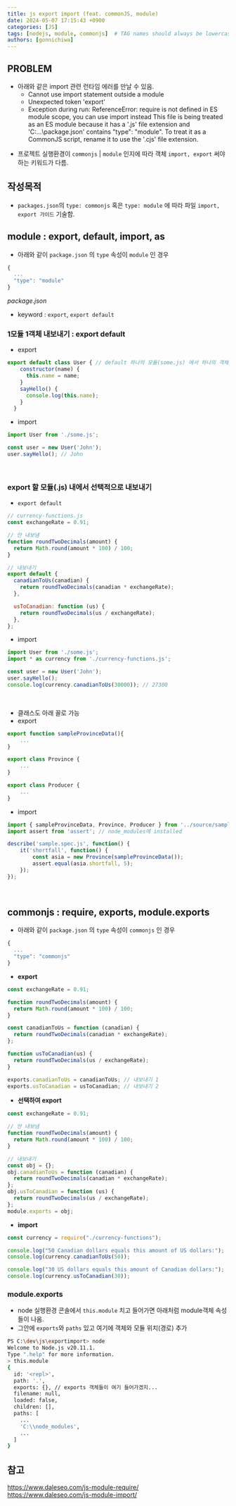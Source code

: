 ```yaml
---
title: js export import (feat. commonJS, module)
date: 2024-05-07 17:15:43 +0900
categories: [JS]
tags: [nodejs, module, commonjs]  # TAG names should always be lowercase
authors: [gonnichiwa]
---
```


## PROBLEM

* 아래와 같은 import 관련 런타임 에러를 만날 수 있음.
  - Cannot use import statement outside a module
  - Unexpected token 'export'  
  - Exception during run: ReferenceError: require is not defined in ES module scope, you can use import instead
This file is being treated as an ES module because it has a '.js' file extension and 'C:\...\package.json' contains "type": "module". To treat it as a CommonJS script, rename it to use the '.cjs' file extension.

- 프로젝트 실행환경이 `commonjs` | `module` 인지에 따라 객체 `import, export` 써야하는 키워드가 다름.


## 작성목적

- `packages.json`의 `type: commonjs` 혹은 `type: module` 에 따라 파일 `import, export 가이드` 기술함.


## module : export, default, import, as

- 아래와 같이 `package.json` 의 `type` 속성이 `module` 인 경우

```js
{
  ...
  "type": "module"
}
```
_package.json_

- keyword : `export`, `export default`

### 1모듈 1객체 내보내기 : export default

- export

```js
export default class User { // default 하나의 모듈(some.js) 에서 하나의 객체(User)만 내보낸다.
    constructor(name) {
      this.name = name;
    }
    sayHello() {
      console.log(this.name);
    }
  }
```

- import

```js
import User from './some.js';

const user = new User('John');
user.sayHello(); // John
```

<br/>

### export 할 모듈(.js) 내에서 선택적으로 내보내기

- `export default`

```js
// currency-functions.js
const exchangeRate = 0.91;

// 안 내보냄
function roundTwoDecimals(amount) {
  return Math.round(amount * 100) / 100;
}

// 내보내기
export default {
  canadianToUs(canadian) {
    return roundTwoDecimals(canadian * exchangeRate);
  },

  usToCanadian: function (us) {
    return roundTwoDecimals(us / exchangeRate);
  },
};
```

- import

```js
import User from './some.js';
import * as currency from './currency-functions.js';

const user = new User('John');
user.sayHello();
console.log(currency.canadianToUs(30000)); // 27300
```

<br/>


- 클래스도 아래 꼴로 가능
- export

```js
export function sampleProvinceData(){
    ...
}

export class Province {
    ...
}

export class Producer {
    ...
}
```

- import

```js
import { sampleProvinceData, Province, Producer } from '../source/sample.js';
import assert from 'assert'; // node_modules에 installed

describe('sample.spec.js', function() {
    it('shortfall', function() {
        const asia = new Province(sampleProvinceData());
        assert.equal(asia.shortfall, 5);
    });
});
```



<br/>


## **commonjs : require, exports, module.exports**

- 아래와 같이 `package.json` 의 `type` 속성이 `commonjs` 인 경우

```js
{
  ...
  "type": "commonjs"
}
```

- **export**

```js
const exchangeRate = 0.91;

function roundTwoDecimals(amount) {
  return Math.round(amount * 100) / 100;
}

const canadianToUs = function (canadian) {
  return roundTwoDecimals(canadian * exchangeRate);
};

function usToCanadian(us) {
  return roundTwoDecimals(us / exchangeRate);
}

exports.canadianToUs = canadianToUs; // 내보내기 1
exports.usToCanadian = usToCanadian; // 내보내기 2
```

- **선택하여 export**

```js
const exchangeRate = 0.91;

// 안 내보냄
function roundTwoDecimals(amount) {
  return Math.round(amount * 100) / 100;
}

// 내보내기
const obj = {};
obj.canadianToUs = function (canadian) {
  return roundTwoDecimals(canadian * exchangeRate);
};
obj.usToCanadian = function (us) {
  return roundTwoDecimals(us / exchangeRate);
};
module.exports = obj;
```

- **import**

```js
const currency = require("./currency-functions");

console.log("50 Canadian dollars equals this amount of US dollars:");
console.log(currency.canadianToUs(50));

console.log("30 US dollars equals this amount of Canadian dollars:");
console.log(currency.usToCanadian(30));
```

### module.exports

- node 실행환경 콘솔에서 `this.module` 치고 들어가면 아래처럼 module객체 속성들이 나옴.
- 그안에 `exports`와 `paths` 있고 여기에 객체와 모듈 위치(경로) 추가

```sh
PS C:\dev\js\exportimport> node
Welcome to Node.js v20.11.1.
Type ".help" for more information.
> this.module
{
  id: '<repl>',
  path: '.',
  exports: {}, // exports 객체들이 여기 들어가겠지...
  filename: null,
  loaded: false,
  children: [],
  paths: [
    ...
    'C:\\node_modules',
    ...
  ]
}
```

## 참고 

https://www.daleseo.com/js-module-require/  
https://www.daleseo.com/js-module-import/  
